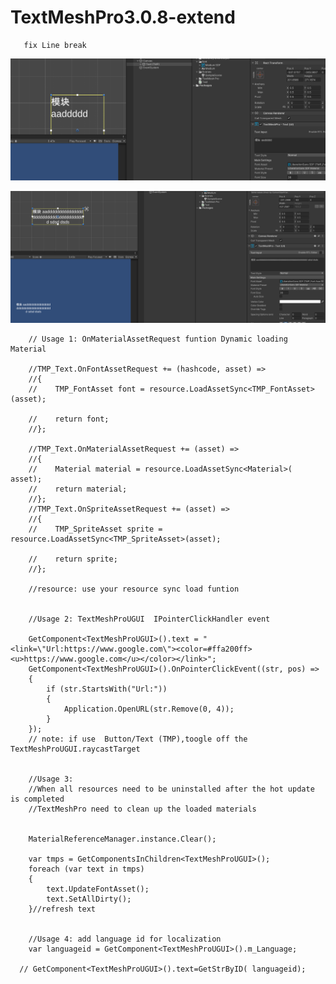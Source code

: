 # TextMeshPro3.0.8-extend
       
       fix Line break

![before](./before.png)

![after](./after.png)

        // Usage 1: OnMaterialAssetRequest funtion Dynamic loading Material

        //TMP_Text.OnFontAssetRequest += (hashcode, asset) =>
        //{
        //    TMP_FontAsset font = resource.LoadAssetSync<TMP_FontAsset>(asset);

        //    return font;
        //};

        //TMP_Text.OnMaterialAssetRequest += (asset) =>
        //{
        //    Material material = resource.LoadAssetSync<Material>( asset);
        //    return material;
        //};
        //TMP_Text.OnSpriteAssetRequest += (asset) =>
        //{
        //    TMP_SpriteAsset sprite = resource.LoadAssetSync<TMP_SpriteAsset>(asset);

        //    return sprite;
        //};

        //resource: use your resource sync load funtion


        //Usage 2: TextMeshProUGUI  IPointerClickHandler event

        GetComponent<TextMeshProUGUI>().text = "<link=\"Url:https://www.google.com\"><color=#ffa200ff><u>https://www.google.com</u></color></link>";
        GetComponent<TextMeshProUGUI>().OnPointerClickEvent((str, pos) =>
        {
            if (str.StartsWith("Url:"))
            {
                Application.OpenURL(str.Remove(0, 4));
            }
        });
        // note: if use  Button/Text (TMP),toogle off the TextMeshProUGUI.raycastTarget


        //Usage 3:
        //When all resources need to be uninstalled after the hot update is completed
        //TextMeshPro need to clean up the loaded materials


        MaterialReferenceManager.instance.Clear();

        var tmps = GetComponentsInChildren<TextMeshProUGUI>();
        foreach (var text in tmps)
        {
            text.UpdateFontAsset();
            text.SetAllDirty();
        }//refresh text


        //Usage 4: add language id for localization
        var languageid = GetComponent<TextMeshProUGUI>().m_Language;

      // GetComponent<TextMeshProUGUI>().text=GetStrByID( languageid);
